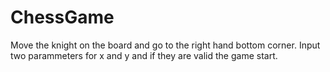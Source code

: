 # ChessGame

Move the knight on the board and go to the right hand bottom corner.
Input two parammeters for x and y and if they are valid the game start.

